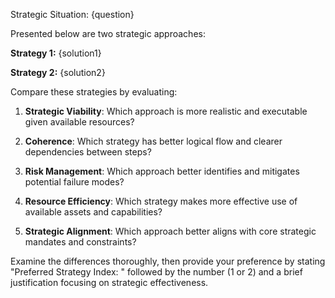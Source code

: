 Strategic Situation:
{question}

Presented below are two strategic approaches:

**Strategy 1:**
{solution1}

**Strategy 2:**
{solution2}

Compare these strategies by evaluating:

1. **Strategic Viability**: Which approach is more realistic and executable given available resources?

2. **Coherence**: Which strategy has better logical flow and clearer dependencies between steps?

3. **Risk Management**: Which approach better identifies and mitigates potential failure modes?

4. **Resource Efficiency**: Which strategy makes more effective use of available assets and capabilities?

5. **Strategic Alignment**: Which approach better aligns with core strategic mandates and constraints?

Examine the differences thoroughly, then provide your preference by stating "Preferred Strategy Index: " followed by the number (1 or 2) and a brief justification focusing on strategic effectiveness.